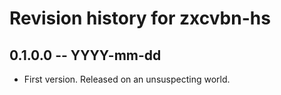 # Revision history for zxcvbn-hs

## 0.1.0.0 -- YYYY-mm-dd

* First version. Released on an unsuspecting world.
